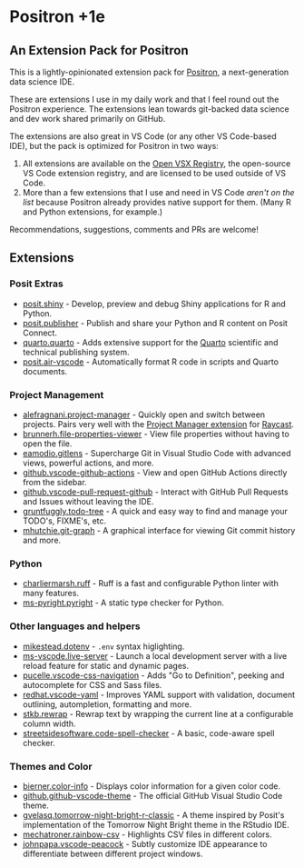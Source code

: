 # Positron +1e

## An Extension Pack for Positron

This is a lightly-opinionated extension pack for [Positron](https://github.com/posit-dev/positron), a next-generation data science IDE.

These are extensions I use in my daily work and that I feel round out the Positron experience. The extensions lean towards git-backed data science and dev work shared primarily on GitHub. 

The extensions are also great in VS Code (or any other VS Code-based IDE), but the pack is optimized for Positron in two ways:

1. All extensions are available on the [Open VSX Registry](https://open-vsx.org/), the open-source VS Code extension registry, and are licensed to be used outside of VS Code.
2. More than a few extensions that I use and need in VS Code _aren't on the list_ because Positron already provides native support for them. (Many R and Python extensions, for example.)

Recommendations, suggestions, comments and PRs are welcome!

## Extensions

### Posit Extras

-  [posit.shiny](https://open-vsx.org/extension/posit/shiny) - Develop, preview and debug Shiny applications for R and Python.
-  [posit.publisher](https://open-vsx.org/extension/posit/publisher) - Publish and share your Python and R content on Posit Connect.
-  [quarto.quarto](https://open-vsx.org/extension/quarto/quarto) - Adds extensive support for the [Quarto](https://quarto.org/) scientific and technical publishing system.
-  [posit.air-vscode](https://open-vsx.org/extension/posit/air-vscode) - Automatically format R code in scripts and Quarto documents.

### Project Management

-  [alefragnani.project-manager](https://open-vsx.org/extension/alefragnani/project-manager) - Quickly open and switch between projects. Pairs very well with the [Project Manager extension](https://www.raycast.com/MarkusLanger/vscode-project-manager) for [Raycast](https://www.raycast.com/).
-  [brunnerh.file-properties-viewer](https://open-vsx.org/extension/brunnerh/file-properties-viewer) - View file properties without having to open the file.
-  [eamodio.gitlens](https://open-vsx.org/extension/eamodio/gitlens) - Supercharge Git in Visual Studio Code with advanced views, powerful actions, and more.
-  [github.vscode-github-actions](<https://open-vsx.org/extension/github/vscode-github-actions>) - View and open GitHub Actions directly from the sidebar.
-  [github.vscode-pull-request-github](https://open-vsx.org/extension/github/vscode-pull-request-github) - Interact with GitHub Pull Requests and Issues without leaving the IDE.
-  [gruntfuggly.todo-tree](https://open-vsx.org/extension/gruntfuggly/todo-tree) - A quick and easy way to find and manage your TODO's, FIXME's, etc.
-  [mhutchie.git-graph](https://open-vsx.org/extension/mhutchie/git-graph) - A graphical interface for viewing Git commit history and more.

### Python

-  [charliermarsh.ruff](https://open-vsx.org/extension/charliermarsh/ruff) - Ruff is a fast and configurable Python linter with many features.
-  [ms-pyright.pyright](https://open-vsx.org/extension/ms-pyright/pyright) - A static type checker for Python.

### Other languages and helpers

-  [mikestead.dotenv](https://open-vsx.org/extension/mikestead/dotenv) - `.env` syntax higlighting.
-  [ms-vscode.live-server](https://open-vsx.org/extension/ms-vscode/live-server) - Launch a local development server with a live reload feature for static and dynamic pages.
-  [pucelle.vscode-css-navigation](https://open-vsx.org/extension/pucelle/vscode-css-navigation) - Adds "Go to Definition", peeking and autocomplete for CSS and Sass files.
-  [redhat.vscode-yaml](https://open-vsx.org/extension/redhat/vscode-yaml) - Improves YAML support with validation, document outlining, autompletion, formatting and more.
-  [stkb.rewrap](<https://open-vsx.org/extension/stkb/rewrap>) - Rewrap text by wrapping the current line at a configurable column width.
-  [streetsidesoftware.code-spell-checker](https://open-vsx.org/extension/streetsidesoftware/code-spell-checker) - A basic, code-aware spell checker.

### Themes and Color

-  [bierner.color-info](https://open-vsx.org/extension/bierner/color-info) - Displays color information for a given color code.
-  [github.github-vscode-theme](https://open-vsx.org/extension/github/github-vscode-theme) - The official GitHub Visual Studio Code theme.
-  [gvelasq.tomorrow-night-bright-r-classic](https://open-vsx.org/extension/gvelasq/tomorrow-night-bright-r-classic) - A theme inspired by Posit's implementation of the Tomorrow Night Bright theme in the RStudio IDE.
-  [mechatroner.rainbow-csv](https://open-vsx.org/extension/mechatroner/rainbow-csv) - Highlights CSV files in different colors.
-  [johnpapa.vscode-peacock](https://open-vsx.org/extension/johnpapa/vscode-peacock) - Subtly customize IDE appearance to differentiate between different project windows.

